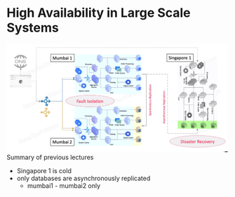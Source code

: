 # High Availability in Large Scale Systems



![Alt text](./images/image-27.png)
Summary of previous lectures

- Singapore 1 is cold
- only databases are asynchronously replicated
  - mumbai1 - mumbai2 only